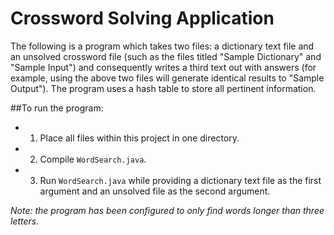 # Crossword Solving Application

The following is a program which takes two files: a dictionary text file and an unsolved crossword file (such as the files titled "Sample Dictionary" and "Sample Input") and consequently writes a third text out with answers (for example, using the above two files will generate identical results to "Sample Output"). The program uses a hash table to store all pertinent information.

##To run the program:

-	1. Place all files within this project in one directory.
-	2. Compile `WordSearch.java`.
-	3. Run `WordSearch.java` while providing a dictionary text file as the first argument and an unsolved file as the second argument.

*Note: the program has been configured to only find words longer than three letters.*